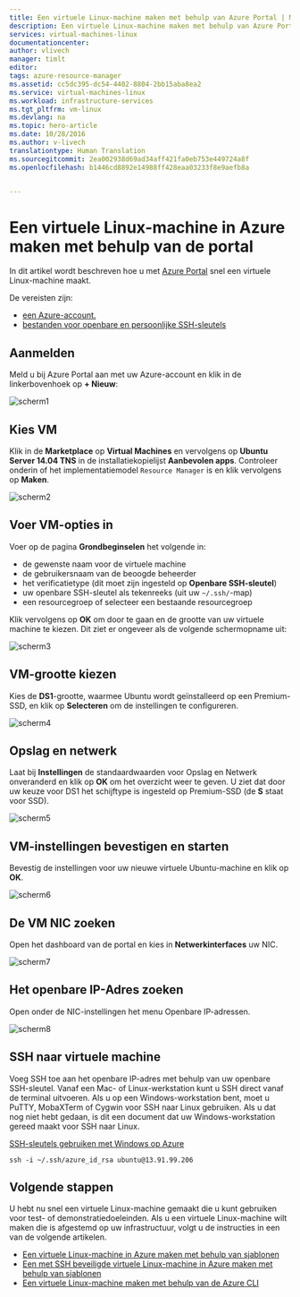 ```yaml
---
title: Een virtuele Linux-machine maken met behulp van Azure Portal | Microsoft Docs
description: Een virtuele Linux-machine maken met behulp van Azure Portal.
services: virtual-machines-linux
documentationcenter: 
author: vlivech
manager: timlt
editor: 
tags: azure-resource-manager
ms.assetid: cc5dc395-dc54-4402-8804-2bb15aba8ea2
ms.service: virtual-machines-linux
ms.workload: infrastructure-services
ms.tgt_pltfrm: vm-linux
ms.devlang: na
ms.topic: hero-article
ms.date: 10/28/2016
ms.author: v-livech
translationtype: Human Translation
ms.sourcegitcommit: 2ea002938d69ad34aff421fa0eb753e449724a8f
ms.openlocfilehash: b1446cd8892e14988ff428eaa03233f8e9aefb8a


---
```

# <a name="create-a-linux-vm-on-azure-using-the-portal"></a>Een virtuele Linux-machine in Azure maken met behulp van de portal
In dit artikel wordt beschreven hoe u met [Azure Portal](https://portal.azure.com/) snel een virtuele Linux-machine maakt.

De vereisten zijn:

* [een Azure-account.](https://azure.microsoft.com/pricing/free-trial/)
* [bestanden voor openbare en persoonlijke SSH-sleutels](virtual-machines-linux-mac-create-ssh-keys.md)

## <a name="sign-in"></a>Aanmelden
Meld u bij Azure Portal aan met uw Azure-account en klik in de linkerbovenhoek op **+ Nieuw**:

![scherm1](../media/virtual-machines-linux-quick-create-portal/screen1.png)

## <a name="choose-vm"></a>Kies VM
Klik in de **Marketplace** op **Virtual Machines** en vervolgens op **Ubuntu Server 14.04 TNS** in de installatiekopielijst **Aanbevolen apps**.  Controleer onderin of het implementatiemodel `Resource Manager` is en klik vervolgens op **Maken**.

![scherm2](../media/virtual-machines-linux-quick-create-portal/screen2.png)

## <a name="enter-vm-options"></a>Voer VM-opties in
Voer op de pagina **Grondbeginselen** het volgende in:

* de gewenste naam voor de virtuele machine
* de gebruikersnaam van de beoogde beheerder
* het verificatietype (dit moet zijn ingesteld op **Openbare SSH-sleutel**)
* uw openbare SSH-sleutel als tekenreeks (uit uw `~/.ssh/`-map)
* een resourcegroep of selecteer een bestaande resourcegroep

Klik vervolgens op **OK** om door te gaan en de grootte van uw virtuele machine te kiezen. Dit ziet er ongeveer als de volgende schermopname uit:

![scherm3](../media/virtual-machines-linux-quick-create-portal/screen3.png)

## <a name="choose-vm-size"></a>VM-grootte kiezen
Kies de **DS1**-grootte, waarmee Ubuntu wordt geïnstalleerd op een Premium-SSD, en klik op **Selecteren** om de instellingen te configureren.

![scherm4](../media/virtual-machines-linux-quick-create-portal/screen4.png)

## <a name="storage-and-network"></a>Opslag en netwerk
Laat bij **Instellingen** de standaardwaarden voor Opslag en Netwerk onveranderd en klik op **OK** om het overzicht weer te geven.  U ziet dat door uw keuze voor DS1 het schijftype is ingesteld op Premium-SSD (de **S** staat voor SSD).

![scherm5](../media/virtual-machines-linux-quick-create-portal/screen5.png)

## <a name="confirm-vm-settings-and-launch"></a>VM-instellingen bevestigen en starten
Bevestig de instellingen voor uw nieuwe virtuele Ubuntu-machine en klik op **OK**.

![scherm6](../media/virtual-machines-linux-quick-create-portal/screen6.png)

## <a name="find-the-vm-nic"></a>De VM NIC zoeken
Open het dashboard van de portal en kies in **Netwerkinterfaces** uw NIC.

![scherm7](../media/virtual-machines-linux-quick-create-portal/screen7.png)

## <a name="find-the-public-ip"></a>Het openbare IP-Adres zoeken
Open onder de NIC-instellingen het menu Openbare IP-adressen.

![scherm8](../media/virtual-machines-linux-quick-create-portal/screen8.png)

## <a name="ssh-to-the-vm"></a>SSH naar virtuele machine
Voeg SSH toe aan het openbare IP-adres met behulp van uw openbare SSH-sleutel.  Vanaf een Mac- of Linux-werkstation kunt u SSH direct vanaf de terminal uitvoeren. Als u op een Windows-workstation bent, moet u PuTTY, MobaXTerm of Cygwin voor SSH naar Linux gebruiken.  Als u dat nog niet hebt gedaan, is dit een document dat uw Windows-workstation gereed maakt voor SSH naar Linux.

[SSH-sleutels gebruiken met Windows op Azure](virtual-machines-linux-ssh-from-windows.md)

```
ssh -i ~/.ssh/azure_id_rsa ubuntu@13.91.99.206
```

## <a name="next-steps"></a>Volgende stappen
U hebt nu snel een virtuele Linux-machine gemaakt die u kunt gebruiken voor test- of demonstratiedoeleinden. Als u een virtuele Linux-machine wilt maken die is afgestemd op uw infrastructuur, volgt u de instructies in een van de volgende artikelen.

* [Een virtuele Linux-machine in Azure maken met behulp van sjablonen](virtual-machines-linux-cli-deploy-templates.md)
* [Een met SSH beveiligde virtuele Linux-machine in Azure maken met behulp van sjablonen](virtual-machines-linux-create-ssh-secured-vm-from-template.md)
* [Een virtuele Linux-machine maken met behulp van de Azure CLI](virtual-machines-linux-create-cli-complete.md)




<!--HONumber=Nov16_HO2-->


